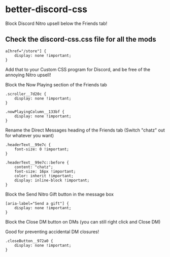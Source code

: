 # better-discord-css
Block Discord Nitro upsell below the Friends tab!

## Check the discord-css.css file for all the mods

```
a[href="/store"] {
    display: none !important;
}
```

Add that to your Custom CSS program for Discord, and be free of the annoying Nitro upsell! 

Block the Now Playing section of the Friends tab

```
.scroller__7d20c {
    display: none !important;
}

.nowPlayingColumn__133bf {
    display: none !important;
}
```

Rename the Direct Messages heading of the Friends tab
(Switch "chatz" out for whatever you want)

```
.headerText__99e7c {
    font-size: 0 !important;
}

.headerText__99e7c::before {
    content: "chatz";
    font-size: 16px !important;
    color: inherit !important;
    display: inline-block !important;
}
```

Block the Send Nitro Gift button in the message box

```
[aria-label="Send a gift"] {
    display: none !important;
}
```
Block the Close DM button on DMs (you can still right click and Close DM)

Good for preventing accidental DM closures!

```
.closeButton__972a0 {
    display: none !important;
}
```

